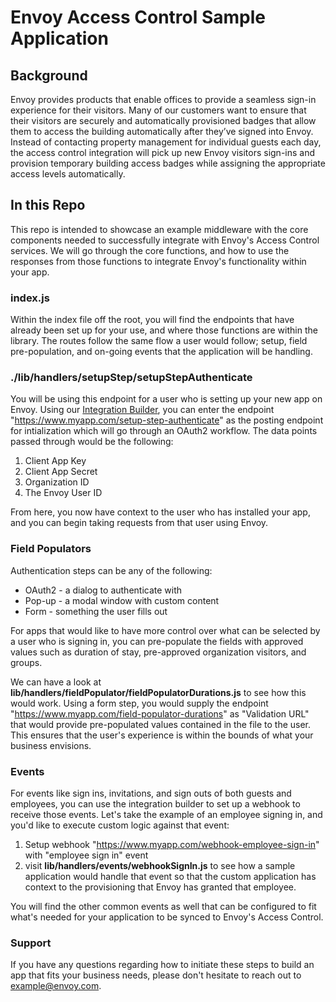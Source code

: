 # Envoy Access Control Sample Application

## Background
Envoy provides products that enable offices to provide a seamless sign-in experience for their visitors.
Many of our customers want to ensure that their visitors are securely and automatically provisioned
badges that allow them to access the building automatically after they’ve signed into Envoy. Instead of
contacting property management for individual guests each day, the access control integration will pick up
new Envoy visitors sign-ins and provision temporary building access badges while assigning the
appropriate access levels automatically.

## In this Repo
This repo is intended to showcase an example middleware with the core components needed to successfully integrate with Envoy's Access Control services. We will go through the core functions, and how to use the responses from those functions to integrate Envoy's functionality within your app.

### index.js
Within the index file off the root, you will find the endpoints that have already been set up for your use, and where those functions are within the library. The routes follow the same flow a user would follow; setup, field pre-population, and on-going events that the application will be handling.

### ./lib/handlers/setupStep/setupStepAuthenticate
You will be using this endpoint for a user who is setting up your new app on Envoy. Using our [Integration Builder](https://developers.envoy.com/hub/docs/integration-builder), you can enter the endpoint "https://www.myapp.com/setup-step-authenticate" as the posting endpoint for intialization which will go through an OAuth2 workflow. The data points passed through would be the following:

1. Client App Key
2. Client App Secret
3. Organization ID
4. The Envoy User ID

From here, you now have context to the user who has installed your app, and you can begin taking requests from that user using Envoy.

### Field Populators
Authentication steps can be any of the following:

* OAuth2 - a dialog to authenticate with
* Pop-up - a modal window with custom content
* Form - something the user fills out

For apps that would like to have more control over what can be selected by a user who is signing in, you can pre-populate the fields with approved values such as duration of stay, pre-approved organization visitors, and groups.

We can have a look at <b>lib/handlers/fieldPopulator/fieldPopulatorDurations.js</b> to see how this would work. Using a form step, you would supply the endpoint "https://www.myapp.com/field-populator-durations" as "Validation URL" that would provide pre-populated values contained in the file to the user. This ensures that the user's experience is within the bounds of what your business envisions.

### Events
For events like sign ins, invitations, and sign outs of both guests and employees, you can use the integration builder to set up a webhook to receive those events. Let's take the example of an employee signing in, and you'd like to execute custom logic against that event:

1. Setup webhook "https://www.myapp.com/webhook-employee-sign-in" with "employee sign in" event
2. visit <b>lib/handlers/events/webhookSignIn.js</b> to see how a sample application would handle that event so that the custom application has context to the provisioning that Envoy has granted that employee.

You will find the other common events as well that can be configured to fit what's needed for your application to be synced to Envoy's Access Control.


### Support
If you have any questions regarding how to initiate these steps to build an app that fits your business needs, please don't hesitate to reach out to example@envoy.com.
